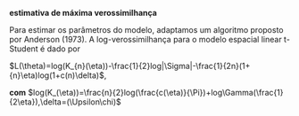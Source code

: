 **estimativa de máxima verossimilhança**

  Para estimar os parâmetros do modelo, adaptamos um algoritmo proposto por Anderson (1973).
A log-verossimilhança para o modelo espacial linear t-Student é dado por

   $L(\theta)=log(K_{n}(\eta))-\frac{1}{2}log|\Sigma|-\frac{1}{2n}(1+{n}\eta)log(1+c(n)\delta)$,

   **com** $log(K_(\eta))=\frac{n}{2}log(\frac{c(\eta)}{\Pi})+log\Gamma(\frac{1}{2\eta}),\delta=(\Upsilon\chi)$
